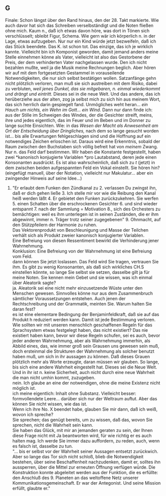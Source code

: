 ## G 
Finale: Schon längst über den Rand hinaus, den der 28. Takt markierte. Wie auch davor hat sich das Schreiben verselbständigt und die Noten fließen ohne mich. Kaum n., daß ich etwas davon höre, was dort in Tönen sich verschlüsselt; sbleibt Figur, Schema. Wie gern wär ich körperlich n. in der Lage, etwas aufzugeben. Nur nur ein Kind würde jetzt bezweifeln, daß ich das Stück beendete. Das K. ist schon tot. Das einzige, das ich je wirklich kannte. Vielleicht bin ich Komponist geworden, damit jemand anders meine Stelle einnehmen könne als Vater, vielleicht ist also das Gestorbene der Preis, der dem verhinderten Vater nachgelassen wurde. Den ich nicht bezahlen mußte, weil ja die Musik meine Rechnungen beglich. Aber hören wir auf mit dem fortgesetzten Gestammel in vorauseilende Notwendigkeiten, die nur sich selbst bestätigen wollen. Satzanfänge gehn nicht plötzlich verloren, man muß sie sich austreiben mit dem Risiko, dabei zu verbluten, *weil jenes Dunkel, das sie mitgebaren, *n.* einmal wiederkommt und drängt und eintritt.* Dieses sei in die neue Welt. Und das andere, das ich herüberziehe aus der alten, zog ja selbst mich zu sich hin aus meinem Wort, das sich herrlich darin gespiegelt fand. Unmögliches weht heran... *ein Hauch um nichts, ein Wehn im Gott... ein Wind.* Dann nur dann finde ich: aus der Stille im Schweigen des Windes, der die Gesichter streift, meins, ihre und jedes eigentlich, das im Feuer und im Beben und im Donner zu lange suchte Einsichten. Wie: in das *Wesen der Macht als Anwesenheit am Ort der Entscheidung über Dringliches,* nach dem so lange gesucht worden ist... bis alle Erwartungen fehlgeschlagen sind und die Hoffnung auf ein notwendiges Zeichen erloschen ist. Daraus wird eine Erkenntnis, sobald der Raum zwischen den Buchstaben sich völlig befreit hat von *meinem* Zwang. Nur n. das Feld darf bestimmen. Wir haben die Konstante festgestellt, haben zwei *kanonisch konjugierte Variablen *pro Lautabstand, deren jede einen Konsonanten ausdrückt. Es ist also wahrscheinlich, daß sich zu *t* (jetzt) in dem zwischen beiden aufgespannten Feld ein Vokal einstellt. Sie hören hin?   
(eingefügt manuell, über der Notation, vielleicht nur Makulatur... aber ein zwingender Hinweis auf seine Idee...)    
1. &quot;Er erlaubt dem Funken den Zündkanal zu 2. verlassen Du zwingst ihn, daß er dich gehen ließe 3. Ich stelle mir vor wie die Reibung den Kanal heiß werden läßt 4. Er gebietet den Funken zurückzukehren. Sie werfen 5. einen Schatten über die erschrockenen Gesichter 6. und sind wieder entspannt 7. nach der Sammlung = Motivation 8., sich des Orchesters zu bemächtigen: weil es ihm unterlegen ist in seinen Zuständen, die er ihm abgewinnt, immer n. Träger trotz seiner zugegebenen&quot; 9. Ohnmacht, auf den Stützpfeilern der Harmonie zu ruhen.    
Das Vektorenprodukt von Beschleunigung und Masse der Teilchen verhält sich als Produkt zweier kanonisch konjugierter Variablen.   
Eine Befreiung von diesen Ressentiment bewirkt die Verhinderung jener Wahrnehmung.   
Konklusion: Eine Befreiung von der Wahrnehmung ist eine Befreiung vom Feld.   
dann können Sie jetzt loslassen. Das Feld wird Sie tragen, vertrauen Sie ihm. Es gibt zu wenig Konsonanten, als daß sich wirkliches CH.S einstellen könnte, so lange Sie selbst sie setzen, dasselbe gilt ja für meine Noten. Sie kennen mein Gebet und sie wissen, was ich einmal über Aleatorik sagte?   
ja. Aleatorik sei eine nicht mehr einzusetzende Wüste unter den Menschen gewesen. Sinnvolles könne nur aus dem Zusammenbruch sämtlicher Voraussetzungen entstehen. Auch jenen der Rechtschreibung und der Grammatik, meinten Sie. Warum halten Sie daran fest?    
es ist eine elementare Bedingung der Benjaminfeldkraft, daß sie auf das Produkt h reduziert werden kann. Damit ist jede Bestimmung verloren. Wie sollten wir mit unseren menschlich geschaffenen Regeln für das Sprachsystem etwas festgelegt haben, das nicht existiert? Das nie existiert haben kann, bevor wir diese Regeln schufen, sei es auch, bevor jeder anderen Wahrnehmung, aber als Wahrnehmung immerhin, als Abbild eines, das, wie immer groß sein Grausen uns gewesen sein muß, doch ersteinmal die Strukturen der Wahrnehmung als solcher benutzt haben muß, um sich in ihr aussagen zu können. Daß dieses Grauen plötzlich mehr als Worte erzeugte, daran müssen wir glauben. So lange, bis sich eine andere Wahrheit eingestellt hat. Dieses sei die Neue Welt. Und in ihr ist n. keine Sicherheit, auch nicht durch eine neue Wahrheit die man nicht umhin kommt, zuzugeben.    
nein. Ich glaube an eine der notwendigen, ohne die meine Existenz nicht möglich ist.   
ich meine eigentlich: Inhalt ohne Substanz. Vielleicht besser: formvollendete Leere... darüber sich nur der Weltraum auftut. Aber das können Sie nicht wissen, wie das ist.   
Wenn ich ihre No. X beendet habe, glauben Sie mir dann, daß ich weiß, wovon ich spreche?    
Sie sprechen; das genügt bereits, um zu wissen, daß das, wovon Sie sprechen, nicht die Wahrheit sein kann.    
Sie haben das Glück, mit mir an jemanden geraten zu sein, der Ihnen diese Frage nicht mit Ja beantworten wird, für wie richtig er es auch halten mag. Ich werde Sie immer dazu auffordern, zu reden, auch, wenn es falsch ist, dasselbe zu tun.    
&quot;... bis er selbst vor der Wahrheit seiner Aussagen entsetzt zurückwich. Aber so lange das Tor sich nicht schloß, blieb die Notwendigkeit bestehen, über seine Beschaffenheit nachzudenken, damit er, solltes ihn aussperren, über die Mittel zur erneuten Öffnung verfügen würde. Die Konstruktion konnte abgeleitet werden aus der Funktion, die es erfüllte: den Anschluß des 9. Planeten an das weltoffene Netz unserer Kommunikationsgemeinschaft. Er war der Antegonist. Und seine Mission erfüllt, glaubte er.&quot;    
